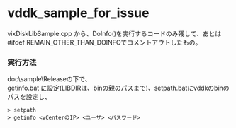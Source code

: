 # vddk_sample_for_issue
vixDiskLibSample.cpp から、DoInfo()を実行するコードのみ残して、あとは #ifdef REMAIN_OTHER_THAN_DOINFOでコメントアウトしたもの。

### 実行方法
doc\sample\Releaseの下で、<BR>
getinfo.bat に設定(LIBDIRは、binの親のパスまで)、setpath.batにvddkのbinのパスを設定し、<BR>
```
> setpath
> getinfo <vCenterのIP> <ユーザ> <パスワード>
```

